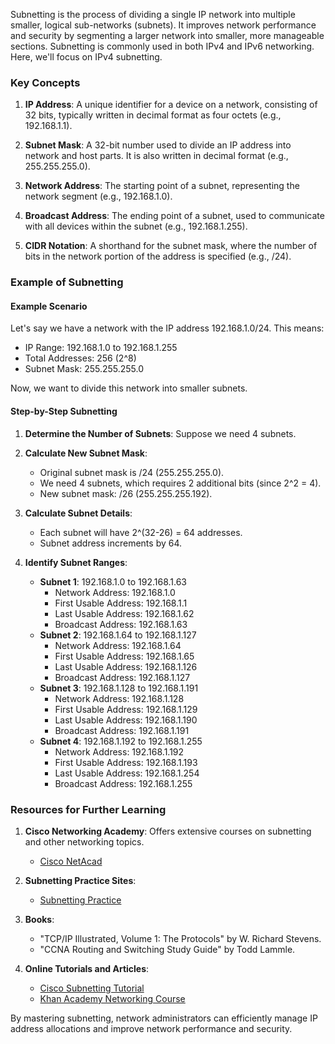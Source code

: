 Subnetting is the process of dividing a single IP network into multiple smaller, logical sub-networks (subnets). It improves network performance and security by segmenting a larger network into smaller, more manageable sections. Subnetting is commonly used in both IPv4 and IPv6 networking. Here, we'll focus on IPv4 subnetting.

### Key Concepts

1. **IP Address**: A unique identifier for a device on a network, consisting of 32 bits, typically written in decimal format as four octets (e.g., 192.168.1.1).

2. **Subnet Mask**: A 32-bit number used to divide an IP address into network and host parts. It is also written in decimal format (e.g., 255.255.255.0).

3. **Network Address**: The starting point of a subnet, representing the network segment (e.g., 192.168.1.0).

4. **Broadcast Address**: The ending point of a subnet, used to communicate with all devices within the subnet (e.g., 192.168.1.255).

5. **CIDR Notation**: A shorthand for the subnet mask, where the number of bits in the network portion of the address is specified (e.g., /24).

### Example of Subnetting

#### Example Scenario

Let's say we have a network with the IP address 192.168.1.0/24. This means:
- IP Range: 192.168.1.0 to 192.168.1.255
- Total Addresses: 256 (2^8)
- Subnet Mask: 255.255.255.0

Now, we want to divide this network into smaller subnets.

#### Step-by-Step Subnetting

1. **Determine the Number of Subnets**: Suppose we need 4 subnets.
2. **Calculate New Subnet Mask**: 
   - Original subnet mask is /24 (255.255.255.0).
   - We need 4 subnets, which requires 2 additional bits (since 2^2 = 4).
   - New subnet mask: /26 (255.255.255.192).

3. **Calculate Subnet Details**:
   - Each subnet will have 2^(32-26) = 64 addresses.
   - Subnet address increments by 64.

4. **Identify Subnet Ranges**:
   - **Subnet 1**: 192.168.1.0 to 192.168.1.63
     - Network Address: 192.168.1.0
     - First Usable Address: 192.168.1.1
     - Last Usable Address: 192.168.1.62
     - Broadcast Address: 192.168.1.63
   - **Subnet 2**: 192.168.1.64 to 192.168.1.127
     - Network Address: 192.168.1.64
     - First Usable Address: 192.168.1.65
     - Last Usable Address: 192.168.1.126
     - Broadcast Address: 192.168.1.127
   - **Subnet 3**: 192.168.1.128 to 192.168.1.191
     - Network Address: 192.168.1.128
     - First Usable Address: 192.168.1.129
     - Last Usable Address: 192.168.1.190
     - Broadcast Address: 192.168.1.191
   - **Subnet 4**: 192.168.1.192 to 192.168.1.255
     - Network Address: 192.168.1.192
     - First Usable Address: 192.168.1.193
     - Last Usable Address: 192.168.1.254
     - Broadcast Address: 192.168.1.255

### Resources for Further Learning

1. **Cisco Networking Academy**: Offers extensive courses on subnetting and other networking topics.
   - [Cisco NetAcad](https://www.netacad.com/)

2. **Subnetting Practice Sites**:
   - [Subnetting Practice](http://www.subnettingpractice.com/)

3. **Books**:
   - "TCP/IP Illustrated, Volume 1: The Protocols" by W. Richard Stevens.
   - "CCNA Routing and Switching Study Guide" by Todd Lammle.

4. **Online Tutorials and Articles**:
   - [Cisco Subnetting Tutorial](https://www.cisco.com/c/en/us/support/docs/ip/routing-information-protocol-rip/13788-3.html)
   - [Khan Academy Networking Course](https://www.khanacademy.org/computing/computer-science/informationtheory)

By mastering subnetting, network administrators can efficiently manage IP address allocations and improve network performance and security.